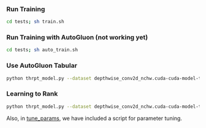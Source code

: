 ### Run Training

```bash
cd tests; sh train.sh
```

### Run Training with AutoGluon (not working yet)

```bash
cd tests; sh auto_train.sh
```


### Use AutoGluon Tabular

```bash
python thrpt_model.py --dataset depthwise_conv2d_nchw.cuda-cuda-model-t4.csv --algo auto
```

### Learning to Rank

```bash
python thrpt_model.py --dataset depthwise_conv2d_nchw.cuda-cuda-model-t4.csv --algo nn --gpus 0
```

Also, in [tune_params](tune_params), we have included a script for parameter tuning.
